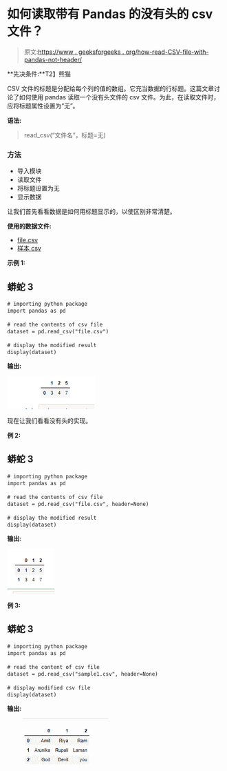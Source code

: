 # 如何读取带有 Pandas 的没有头的 csv 文件？

> 原文:[https://www . geeksforgeeks . org/how-read-CSV-file-with-pandas-not-header/](https://www.geeksforgeeks.org/how-to-read-csv-file-with-pandas-without-header/)

**先决条件:**T2】熊猫

CSV 文件的标题是分配给每个列的值的数组。它充当数据的行标题。这篇文章讨论了如何使用 pandas 读取一个没有头文件的 csv 文件。为此，在读取文件时，应将标题属性设置为“无”。

**语法:**

> read_csv(“文件名”，标题=无)

### 方法

*   导入模块
*   读取文件
*   将标题设置为无
*   显示数据

让我们首先看看数据是如何用标题显示的，以使区别非常清楚。

**使用的数据文件:**

*   [file.csv](https://drive.google.com/file/d/1uF-7cTvBPGgmuCUF7ev5pmpnRtE8aujM/view?usp=sharing)
*   [样本 csv](https://drive.google.com/file/d/1tOaLif-41YmsX1X1z3Pv_Mx6cv8pjV9b/view?usp=sharing)

**示例 1:**

## 蟒蛇 3

```
# importing python package
import pandas as pd

# read the contents of csv file
dataset = pd.read_csv("file.csv")

# display the modified result
display(dataset)
```

**输出:**

![](img/bec205c4cc675959e41ed1fc4c3d2165.png)

现在让我们看看没有头的实现。

**例 2:**

## 蟒蛇 3

```
# importing python package
import pandas as pd

# read the contents of csv file
dataset = pd.read_csv("file.csv", header=None)

# display the modified result
display(dataset)
```

**输出:**

![](img/5c2919e6a5cf979bda20559e067d8c14.png)

**例 3:**

## 蟒蛇 3

```
# importing python package
import pandas as pd

# read the content of csv file
dataset = pd.read_csv("sample1.csv", header=None)

# display modified csv file
display(dataset)
```

**输出:**

![](img/ef02a9007907a9e0db6f8866eee19335.png)